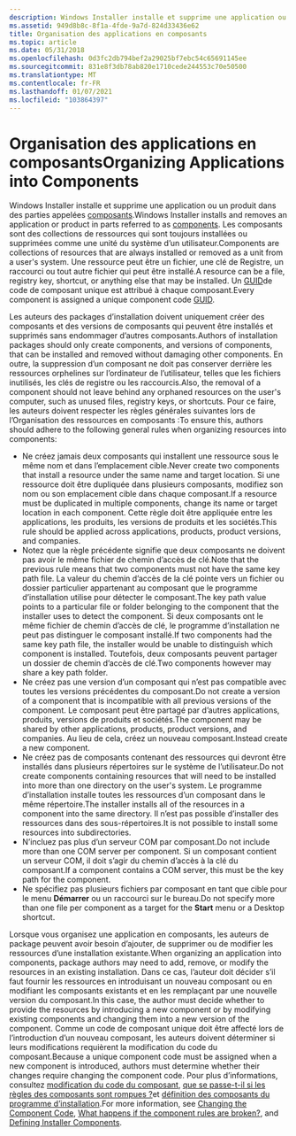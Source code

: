 ```yaml
---
description: Windows Installer installe et supprime une application ou un produit dans des parties appelées composants.
ms.assetid: 949d8b8c-8f1a-4fde-9a7d-824d33436e62
title: Organisation des applications en composants
ms.topic: article
ms.date: 05/31/2018
ms.openlocfilehash: 0d3fc2db794bef2a29025bf7ebc54c65691145ee
ms.sourcegitcommit: 831e8f3db78ab820e1710cede244553c70e50500
ms.translationtype: MT
ms.contentlocale: fr-FR
ms.lasthandoff: 01/07/2021
ms.locfileid: "103864397"
---
```

# <a name="organizing-applications-into-components"></a><span data-ttu-id="cdc1f-103">Organisation des applications en composants</span><span class="sxs-lookup"><span data-stu-id="cdc1f-103">Organizing Applications into Components</span></span>

<span data-ttu-id="cdc1f-104">Windows Installer installe et supprime une application ou un produit dans des parties appelées [composants](windows-installer-components.md).</span><span class="sxs-lookup"><span data-stu-id="cdc1f-104">Windows Installer installs and removes an application or product in parts referred to as [components](windows-installer-components.md).</span></span> <span data-ttu-id="cdc1f-105">Les composants sont des collections de ressources qui sont toujours installées ou supprimées comme une unité du système d’un utilisateur.</span><span class="sxs-lookup"><span data-stu-id="cdc1f-105">Components are collections of resources that are always installed or removed as a unit from a user's system.</span></span> <span data-ttu-id="cdc1f-106">Une ressource peut être un fichier, une clé de Registre, un raccourci ou tout autre fichier qui peut être installé.</span><span class="sxs-lookup"><span data-stu-id="cdc1f-106">A resource can be a file, registry key, shortcut, or anything else that may be installed.</span></span> <span data-ttu-id="cdc1f-107">Un [GUID](guid.md)de code de composant unique est attribué à chaque composant.</span><span class="sxs-lookup"><span data-stu-id="cdc1f-107">Every component is assigned a unique component code [GUID](guid.md).</span></span>

<span data-ttu-id="cdc1f-108">Les auteurs des packages d’installation doivent uniquement créer des composants et des versions de composants qui peuvent être installés et supprimés sans endommager d’autres composants.</span><span class="sxs-lookup"><span data-stu-id="cdc1f-108">Authors of installation packages should only create components, and versions of components, that can be installed and removed without damaging other components.</span></span> <span data-ttu-id="cdc1f-109">En outre, la suppression d’un composant ne doit pas conserver derrière les ressources orphelines sur l’ordinateur de l’utilisateur, telles que les fichiers inutilisés, les clés de registre ou les raccourcis.</span><span class="sxs-lookup"><span data-stu-id="cdc1f-109">Also, the removal of a component should not leave behind any orphaned resources on the user's computer, such as unused files, registry keys, or shortcuts.</span></span> <span data-ttu-id="cdc1f-110">Pour ce faire, les auteurs doivent respecter les règles générales suivantes lors de l’Organisation des ressources en composants :</span><span class="sxs-lookup"><span data-stu-id="cdc1f-110">To ensure this, authors should adhere to the following general rules when organizing resources into components:</span></span>

-   <span data-ttu-id="cdc1f-111">Ne créez jamais deux composants qui installent une ressource sous le même nom et dans l’emplacement cible.</span><span class="sxs-lookup"><span data-stu-id="cdc1f-111">Never create two components that install a resource under the same name and target location.</span></span> <span data-ttu-id="cdc1f-112">Si une ressource doit être dupliquée dans plusieurs composants, modifiez son nom ou son emplacement cible dans chaque composant.</span><span class="sxs-lookup"><span data-stu-id="cdc1f-112">If a resource must be duplicated in multiple components, change its name or target location in each component.</span></span> <span data-ttu-id="cdc1f-113">Cette règle doit être appliquée entre les applications, les produits, les versions de produits et les sociétés.</span><span class="sxs-lookup"><span data-stu-id="cdc1f-113">This rule should be applied across applications, products, product versions, and companies.</span></span>
-   <span data-ttu-id="cdc1f-114">Notez que la règle précédente signifie que deux composants ne doivent pas avoir le même fichier de chemin d’accès de clé.</span><span class="sxs-lookup"><span data-stu-id="cdc1f-114">Note that the previous rule means that two components must not have the same key path file.</span></span> <span data-ttu-id="cdc1f-115">La valeur du chemin d’accès de la clé pointe vers un fichier ou dossier particulier appartenant au composant que le programme d’installation utilise pour détecter le composant.</span><span class="sxs-lookup"><span data-stu-id="cdc1f-115">The key path value points to a particular file or folder belonging to the component that the installer uses to detect the component.</span></span> <span data-ttu-id="cdc1f-116">Si deux composants ont le même fichier de chemin d’accès de clé, le programme d’installation ne peut pas distinguer le composant installé.</span><span class="sxs-lookup"><span data-stu-id="cdc1f-116">If two components had the same key path file, the installer would be unable to distinguish which component is installed.</span></span> <span data-ttu-id="cdc1f-117">Toutefois, deux composants peuvent partager un dossier de chemin d’accès de clé.</span><span class="sxs-lookup"><span data-stu-id="cdc1f-117">Two components however may share a key path folder.</span></span>
-   <span data-ttu-id="cdc1f-118">Ne créez pas une version d’un composant qui n’est pas compatible avec toutes les versions précédentes du composant.</span><span class="sxs-lookup"><span data-stu-id="cdc1f-118">Do not create a version of a component that is incompatible with all previous versions of the component.</span></span> <span data-ttu-id="cdc1f-119">Le composant peut être partagé par d’autres applications, produits, versions de produits et sociétés.</span><span class="sxs-lookup"><span data-stu-id="cdc1f-119">The component may be shared by other applications, products, product versions, and companies.</span></span> <span data-ttu-id="cdc1f-120">Au lieu de cela, créez un nouveau composant.</span><span class="sxs-lookup"><span data-stu-id="cdc1f-120">Instead create a new component.</span></span>
-   <span data-ttu-id="cdc1f-121">Ne créez pas de composants contenant des ressources qui devront être installés dans plusieurs répertoires sur le système de l’utilisateur.</span><span class="sxs-lookup"><span data-stu-id="cdc1f-121">Do not create components containing resources that will need to be installed into more than one directory on the user's system.</span></span> <span data-ttu-id="cdc1f-122">Le programme d’installation installe toutes les ressources d’un composant dans le même répertoire.</span><span class="sxs-lookup"><span data-stu-id="cdc1f-122">The installer installs all of the resources in a component into the same directory.</span></span> <span data-ttu-id="cdc1f-123">Il n’est pas possible d’installer des ressources dans des sous-répertoires.</span><span class="sxs-lookup"><span data-stu-id="cdc1f-123">It is not possible to install some resources into subdirectories.</span></span>
-   <span data-ttu-id="cdc1f-124">N’incluez pas plus d’un serveur COM par composant.</span><span class="sxs-lookup"><span data-stu-id="cdc1f-124">Do not include more than one COM server per component.</span></span> <span data-ttu-id="cdc1f-125">Si un composant contient un serveur COM, il doit s’agir du chemin d’accès à la clé du composant.</span><span class="sxs-lookup"><span data-stu-id="cdc1f-125">If a component contains a COM server, this must be the key path for the component.</span></span>
-   <span data-ttu-id="cdc1f-126">Ne spécifiez pas plusieurs fichiers par composant en tant que cible pour le menu **Démarrer** ou un raccourci sur le bureau.</span><span class="sxs-lookup"><span data-stu-id="cdc1f-126">Do not specify more than one file per component as a target for the **Start** menu or a Desktop shortcut.</span></span>

<span data-ttu-id="cdc1f-127">Lorsque vous organisez une application en composants, les auteurs de package peuvent avoir besoin d’ajouter, de supprimer ou de modifier les ressources d’une installation existante.</span><span class="sxs-lookup"><span data-stu-id="cdc1f-127">When organizing an application into components, package authors may need to add, remove, or modify the resources in an existing installation.</span></span> <span data-ttu-id="cdc1f-128">Dans ce cas, l’auteur doit décider s’il faut fournir les ressources en introduisant un nouveau composant ou en modifiant les composants existants et en les remplaçant par une nouvelle version du composant.</span><span class="sxs-lookup"><span data-stu-id="cdc1f-128">In this case, the author must decide whether to provide the resources by introducing a new component or by modifying existing components and changing them into a new version of the component.</span></span> <span data-ttu-id="cdc1f-129">Comme un code de composant unique doit être affecté lors de l’introduction d’un nouveau composant, les auteurs doivent déterminer si leurs modifications requièrent la modification du code du composant.</span><span class="sxs-lookup"><span data-stu-id="cdc1f-129">Because a unique component code must be assigned when a new component is introduced, authors must determine whether their changes require changing the component code.</span></span> <span data-ttu-id="cdc1f-130">Pour plus d’informations, consultez [modification du code du composant](changing-the-component-code.md), [que se passe-t-il si les règles des composants sont rompues ?](what-happens-if-the-component-rules-are-broken.md)et [définition des composants du programme d’installation](defining-installer-components.md).</span><span class="sxs-lookup"><span data-stu-id="cdc1f-130">For more information, see [Changing the Component Code](changing-the-component-code.md), [What happens if the component rules are broken?](what-happens-if-the-component-rules-are-broken.md), and [Defining Installer Components](defining-installer-components.md).</span></span>

 

 



